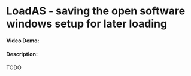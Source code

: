 # LoadAS - saving the open software windows setup for later loading
#### Video Demo:  <URL HERE>
#### Description:
TODO